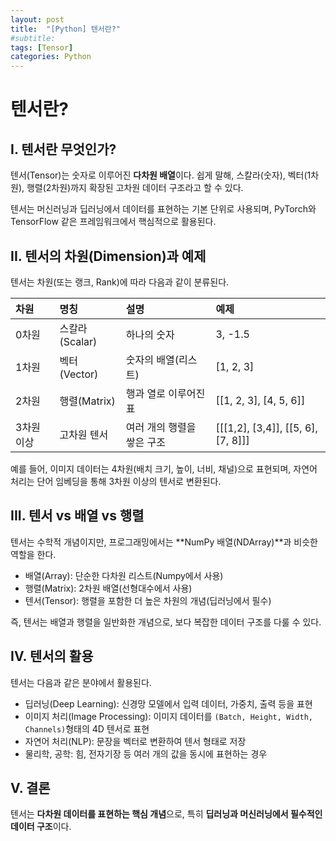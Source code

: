 ```yaml
---
layout: post
title:  "[Python] 텐서란?" 
#subtitle: 
tags: [Tensor]
categories: Python
---
```

# 텐서란?

## I. 텐서란 무엇인가?
텐서(Tensor)는 숫자로 이루어진 **다차원 배열**이다. 쉽게 말해, 스칼라(숫자), 벡터(1차원), 행렬(2차원)까지 확장된 고차원 데이터 구조라고 할 수 있다.

텐서는 머신러닝과 딥러닝에서 데이터를 표현하는 기본 단위로 사용되며, PyTorch와 TensorFlow 같은 프레임워크에서 핵심적으로 활용된다.

## II. 텐서의 차원(Dimension)과 예제
텐서는 차원(또는 랭크, Rank)에 따라 다음과 같이 분류된다.

|차원|명칭|설명|예제|
|:---|:---|:---|:---|
|0차원|스칼라(Scalar)|하나의 숫자|3, -1.5|
|1차원|벡터(Vector)|숫자의 배열(리스트)|[1, 2, 3]|
|2차원|행렬(Matrix)|행과 열로 이루어진 표|[[1, 2, 3], [4, 5, 6]]|
|3차원 이상|고차원 텐서|여러 개의 행렬을 쌓은 구조|[[[1,2], [3,4]], [[5, 6], [7, 8]]]|

예를 들어, 이미지 데이터는 4차원(배치 크기, 높이, 너비, 채널)으로 표현되며, 자연어 처리는 단어 임베딩을 통해 3차원 이상의 텐서로 변환된다.

## III. 텐서 vs 배열 vs 행렬
텐서는 수학적 개념이지만, 프로그래밍에서는 **NumPy 배열(NDArray)**과 비슷한 역할을 한다.  

- 배열(Array): 단순한 다차원 리스트(Numpy에서 사용)
- 행렬(Matrix): 2차원 배열(선형대수에서 사용)
- 텐서(Tensor): 행렬을 포함한 더 높은 차원의 개념(딥러닝에서 필수)

즉, 텐서는 배열과 행렬을 일반화한 개념으로, 보다 복잡한 데이터 구조를 다룰 수 있다.

## IV. 텐서의 활용
텐서는 다음과 같은 분야에서 활용된다.

- 딥러닝(Deep Learning): 신경망 모델에서 입력 데이터, 가중치, 출력 등을 표현
- 이미지 처리(Image Processing): 이미지 데이터를 `(Batch, Height, Width, Channels)`형태의 4D 텐서로 표현
- 자연어 처리(NLP): 문장을 벡터로 변환하여 텐서 형태로 저장
- 물리학, 공학: 힘, 전자기장 등 여러 개의 값을 동시에 표현하는 경우

## V. 결론
텐서는 **다차원 데이터를 표현하는 핵심 개념**으로, 특히 **딥러닝과 머신러닝에서 필수적인 데이터 구조**이다.


```python

```
